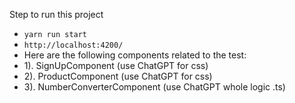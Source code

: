 Step to run this project
- `yarn run start`
- `http://localhost:4200/`
- Here are the following components related to the test:
- 1). SignUpComponent (use ChatGPT for css)
- 2). ProductComponent (use ChatGPT for css)
- 3). NumberConverterComponent (use ChatGPT whole logic .ts)
